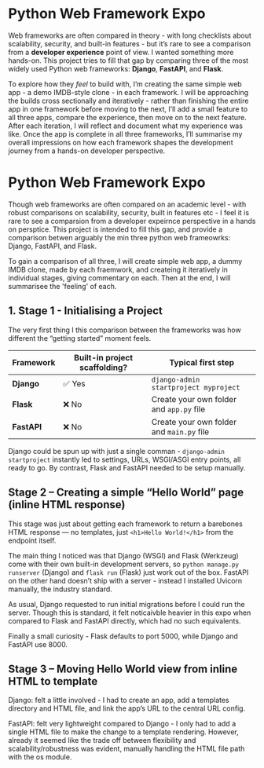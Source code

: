 # Python Web Framework Expo

Web frameworks are often compared in theory - with long checklists about scalability, security, and built-in features - but it’s rare to see a comparison from a **developer experience** point of view. I wanted something more hands-on. This project tries to fill that gap by comparing three of the most widely used Python web frameworks: **Django**, **FastAPI**, and **Flask**.

To explore how they *feel* to build with, I’m creating the same simple web app - a demo IMDB-style clone - in each framework. I will be approaching the builds cross sectionally and iteratively - rather than finishing the entire app in one framework before moving to the next, I’ll add a small feature to all three apps, compare the experience, then move on to the next feature. After each iteration, I will reflect and document what my experience was like. Once the app is complete in all three frameworks, I’ll summarise my overall impressions on how each framework shapes the development journey from a hands-on developer perspective.


# Python Web Framework Expo

Though web frameworks are often compared on an academic level - with robust comparisons on scalability, security, built in features etc - I feel it is rare to see a comparsion from a developer expeirnce perspective in a hands on persptice. This project is intended to fill this gap, and provide a comparison betwen arguably the min three python web frameowrks: Django, FastAPI, and Flask.

To gain a comparison of all three, I will create simple web app, a dummy IMDB clone, made by each fraemwork, and createing it iteratively in individual stages, giving commentary on each. Then at the end, I will summarisee the 'feeling' of each.


## 1. Stage 1 - Initialising a Project

The very first thing I this comparison between the frameworks was how different the “getting started” moment feels.

| Framework | Built-in project scaffolding? | Typical first step |
|-----------|------------------------------|--------------------|
| **Django** | ✅ Yes | `django-admin startproject myproject` |
| **Flask** | ❌ No | Create your own folder and `app.py` file |
| **FastAPI** | ❌ No | Create your own folder and `main.py` file |

Django could be spun up with just a single comman - `django-admin startproject` instantly led to settings, URLs, WSGI/ASGI entry points, all ready to go. By contrast, Flask and FastAPI needed to be setup manually. 

## Stage 2 – Creating a simple “Hello World” page (inline HTML response)

This stage was just about getting each framework to return a barebones HTML response — no templates, just `<h1>Hello World!</h1>` from the endpoint itself.

The main thing I noticed was that Django (WSGI) and Flask (Werkzeug) come with their own built-in development servers, so `python manage.py runserver` (Django) and `flask run` (Flask) just work out of the box. FastAPI on the other hand doesn’t ship with a server - instead I installed Uvicorn manually, the industry standard.

As usual, Django requested to run initial migrations before I could run the server. Though this is standard, it felt noticaivble heavier in this expo when compared to Flask and FastAPI directly, which had no such equivalents. 

Finally a small curiosity - Flask defaults to port 5000, while Django and FastAPI use 8000.

## Stage 3 – Moving Hello World view from inline HTML to template

Django: felt a little involved - I had to create an app, add a templates directory and HTML file, and link the app’s URL to the central URL config.

FastAPI: felt very lightweight compared to Django - I only had to add a single HTML file to make the change to a template rendering. However, already it seemed like the trade off between flexibility and scalability/robustness was evident, manually handling the HTML file path with the os module. 
